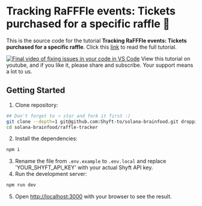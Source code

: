 # Tracking RaFFFle events: Tickets purchased for a specific raffle 🎫
This is the source code for the tutorial **Tracking RaFFFle events: Tickets purchased for a specific raffle**. Click this [link](https://blogs.shyft.to/how-to-track-ticket-purchased-for-a-famous-fox-raffle-on-solana-9db91a36acd) to read the full tutorial.

[![Final video of fixing issues in your code in VS Code](https://img.youtube.com/vi/hq25WaMWVHs/maxresdefault.jpg)](https://www.youtube.com/watch?v=hq25WaMWVHs)
View this tutorial on youtube, and if you like it, please share and subscribe. Your support means a lot to us.

## Getting Started
1. Clone repository:
```bash
## Don't forget to ⭐ star and fork it first :)
git clone --depth=1 git@github.com:Shyft-to/solana-brainfood.git droppii-b2b
cd solana-brainfood/raffle-tracker
```
2. Install the dependencies:
```bash
npm i
```
3. Rename the file from `.env.example` to `.env.local` and replace 'YOUR_SHYFT_API_KEY' with your actual Shyft API key.
4. Run the development server:
```bash
npm run dev
```
5. Open [http://localhost:3000](http://localhost:3000) with your browser to see the result.